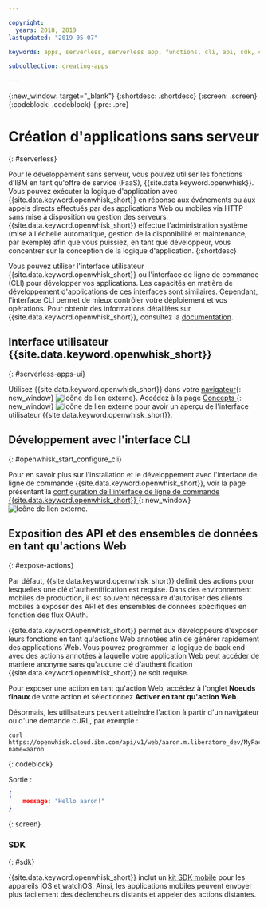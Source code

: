 ```yaml
---

copyright:
  years: 2018, 2019
lastupdated: "2019-05-07"

keywords: apps, serverless, serverless app, functions, cli, api, sdk, create serverless app, serverless app tutorial

subcollection: creating-apps

---
```

{:new_window: target="_blank"}
{:shortdesc: .shortdesc}
{:screen: .screen}
{:codeblock: .codeblock}
{:pre: .pre}

# Création d'applications sans serveur
{: #serverless}

Pour le développement sans serveur, vous pouvez utiliser les fonctions d'IBM en tant qu'offre de service (FaaS), {{site.data.keyword.openwhisk}}. Vous pouvez exécuter la logique d'application avec {{site.data.keyword.openwhisk_short}} en réponse aux événements ou aux appels directs effectués par des applications Web ou mobiles via HTTP sans mise à disposition ou gestion des serveurs. {{site.data.keyword.openwhisk_short}} effectue l'administration système (mise à l'échelle automatique, gestion de la disponibilité et maintenance, par exemple) afin que vous puissiez, en tant que développeur, vous concentrer sur la conception de la logique d'application.
{:shortdesc}

Vous pouvez utiliser l'interface utilisateur {{site.data.keyword.openwhisk_short}} ou l'interface de ligne de commande (CLI) pour développer vos applications. Les capacités en matière de développement d'applications de ces interfaces sont similaires. Cependant, l'interface CLI permet de mieux contrôler votre déploiement et vos opérations. Pour obtenir des informations détaillées sur {{site.data.keyword.openwhisk_short}}, consultez la [documentation](/docs/openwhisk?topic=cloud-functions-getting_started).

## Interface utilisateur {{site.data.keyword.openwhisk_short}}
{: #serverless-apps-ui}

Utilisez {{site.data.keyword.openwhisk_short}} dans votre [navigateur](https://{DomainName}/openwhisk/actions){: new_window} ![Icône de lien externe](../../icons/launch-glyph.svg "Icône de lien externe")}. Accédez à la page [Concepts ](https://{DomainName}/openwhisk/learn){: new_window} ![Icône de lien externe](../../icons/launch-glyph.svg "Icône de lien externe") pour avoir un aperçu de l'interface utilisateur {{site.data.keyword.openwhisk_short}}.

## Développement avec l'interface CLI
{: #openwhisk_start_configure_cli}

Pour en savoir plus sur l'installation et le développement avec l'interface de ligne de commande {{site.data.keyword.openwhisk_short}}, voir la page présentant la [configuration de l'interface de ligne de commande {{site.data.keyword.openwhisk_short}} ](https://{DomainName}/openwhisk/cli){: new_window} ![Icône de lien externe](../../icons/launch-glyph.svg "Icône de lien externe").

## Exposition des API et des ensembles de données en tant qu'actions Web
{: #expose-actions}

Par défaut, {{site.data.keyword.openwhisk_short}} définit des actions pour lesquelles une clé d'authentification est requise. Dans des environnement mobiles de production, il est souvent nécessaire d'autoriser des clients mobiles à exposer des API et des ensembles de données spécifiques en fonction des flux OAuth.

{{site.data.keyword.openwhisk_short}} permet aux développeurs d'exposer leurs fonctions en tant qu'actions Web annotées afin de générer rapidement des applications Web. Vous pouvez programmer la logique de back end avec des actions annotées à laquelle votre application Web peut accéder de manière anonyme sans qu'aucune clé d'authentification {{site.data.keyword.openwhisk_short}} ne soit requise.

Pour exposer une action en tant qu'action Web, accédez à l'onglet **Noeuds finaux** de votre action et sélectionnez **Activer en tant qu'action Web**.

Désormais, les utilisateurs peuvent atteindre l'action à partir d'un navigateur ou d'une demande cURL, par exemple :
```
curl https://openwhisk.cloud.ibm.com/api/v1/web/aaron.m.liberatore_dev/MyPackage/helloWorld.json?name=aaron
```
{: codeblock}

Sortie :
```json
{
    message: "Hello aaron!"
}
```
{: screen}

### SDK
{: #sdk}

{{site.data.keyword.openwhisk_short}} inclut un [kit SDK mobile](/docs/openwhisk?topic=cloud-functions-openwhisk_mobile_sdk) pour les appareils iOS et watchOS. Ainsi, les applications mobiles peuvent envoyer plus facilement des déclencheurs distants et appeler des actions distantes.

